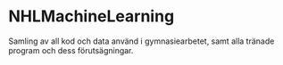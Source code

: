# NHLMachineLearning
Samling av all kod och data använd i gymnasiearbetet, samt alla tränade program och dess förutsägningar.
